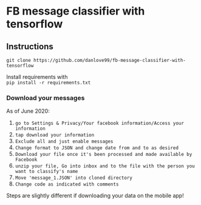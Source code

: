 # FB message classifier with tensorflow

## Instructions

`git clone https://github.com/danlove99/fb-message-classifier-with-tensorflow` <br/>
 
Install requirements with<br/>
`pip install -r requirements.txt`
### Download your messages
As of June 2020:
1. `go to Settings & Privacy/Your facebook information/Access your information`<br/>
2. `tap download your information`<br/>
3. `Exclude all and just enable messages`<br/>
4. `Change format to JSON and change date from and to as desired`<br/>
5. `Download your file once it's been processed and made available by Facebook`<br/>
6. `unzip your file, Go into inbox and to the file with the person you want to classify's name`<br/>
7. `Move 'message_1.JSON' into cloned directory`<br/>
8. `Change code as indicated with comments`<br/>

Steps are slightly different if downloading your data on the mobile app!
